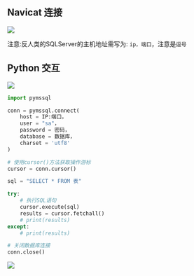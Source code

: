 <!--
 * @Description: 
 * @Version: 1.0
 * @Author: DaLao
 * @Email: dalao_li@163.com
 * @Date: 2021-01-16 17:59:35
 * @LastEditors: DaLao
 * @LastEditTime: 2022-01-02 21:03:27
-->

## Navicat 连接

![](https://cdn.hurra.ltd/img/20201012105710.png)

注意:反人类的SQLServer的主机地址需写为: `ip，端口`，注意是`逗号`


## Python 交互

![](https://cdn.hurra.ltd/img/20201012130100.png)

```py
import pymssql

conn = pymssql.connect(
    host = IP:端口，
    user = "sa"，
    password = 密码，
    database = 数据库，
    charset = 'utf8'
)

# 使用cursor()方法获取操作游标
cursor = conn.cursor()

sql = "SELECT * FROM 表"

try:
    # 执行SQL语句
    cursor.execute(sql)
    results = cursor.fetchall()
    # print(results)
except:
    # print(results)

# 关闭数据库连接
conn.close()
```

![](https://cdn.hurra.ltd/img/20201012180210.png)
